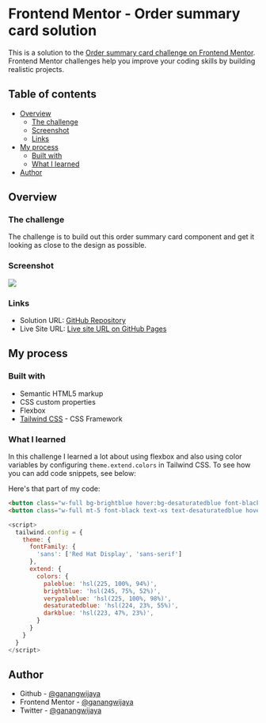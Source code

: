 # Frontend Mentor - Order summary card solution

This is a solution to the [Order summary card challenge on Frontend Mentor](https://www.frontendmentor.io/challenges/order-summary-component-QlPmajDUj). Frontend Mentor challenges help you improve your coding skills by building realistic projects. 

## Table of contents

- [Overview](#overview)
  - [The challenge](#the-challenge)
  - [Screenshot](#screenshot)
  - [Links](#links)
- [My process](#my-process)
  - [Built with](#built-with)
  - [What I learned](#what-i-learned)
- [Author](#author)

## Overview

### The challenge

The challenge is to build out this order summary card component and get it looking as close to the design as possible.

### Screenshot

![](./screenshot.png)

### Links

- Solution URL: [GitHub Repository](https://github.com/ganangwijaya/order-summary-card)
- Live Site URL: [Live site URL on GitHub Pages](https://ganangwijaya.github.io/order-summary-card/)

## My process

### Built with

- Semantic HTML5 markup
- CSS custom properties
- Flexbox
- [Tailwind CSS](https://tailwindcss.com/) - CSS Framework


### What I learned

In this challenge I learned a lot about using flexbox and also using color variables by configuring `theme.extend.colors` in Tailwind CSS.
To see how you can add code snippets, see below:

Here's that part of my code:

```html
<button class="w-full bg-brightblue hover:bg-desaturatedblue font-black text-xs text-gray-200 rounded-lg py-2.5 drop-shadow-xl">Proceed to Payment</button>
<button class="w-full mt-5 font-black text-xs text-desaturatedblue hover:text-darkblue">Cancel Order</button>
```
```js
<script>
  tailwind.config = {
    theme: {
      fontFamily: {
        'sans': ['Red Hat Display', 'sans-serif']
      },
      extend: {
        colors: {
          paleblue: 'hsl(225, 100%, 94%)',
          brightblue: 'hsl(245, 75%, 52%)',
          verypaleblue: 'hsl(225, 100%, 98%)',
          desaturatedblue: 'hsl(224, 23%, 55%)',
          darkblue: 'hsl(223, 47%, 23%)',
        }
      }
    }
  }
</script>
```
## Author

- Github - [@ganangwijaya](https://github.com/ganangwijaya)
- Frontend Mentor - [@ganangwijaya](https://www.frontendmentor.io/profile/ganangwijaya)
- Twitter - [@ganangwijaya](https://www.twitter.com/ganangwijaya)
